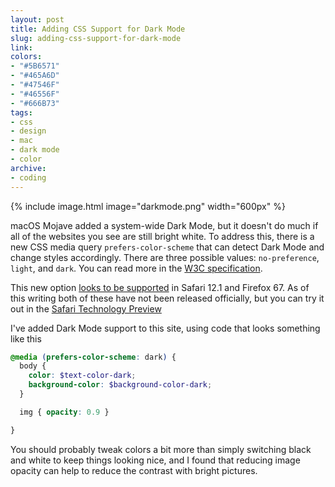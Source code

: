```yaml
---
layout: post
title: Adding CSS Support for Dark Mode
slug: adding-css-support-for-dark-mode
link:
colors:
- "#5B6571"
- "#465A6D"
- "#47546F"
- "#46556F"
- "#666B73"
tags:
- css
- design
- mac
- dark mode
- color
archive:
- coding
---
```


{% include image.html image="darkmode.png" width="600px" %}

macOS Mojave added a system-wide Dark Mode, but it doesn't do much if all of the websites you see are still bright white. To address this, there is a new CSS media query `prefers-color-scheme` that can detect Dark Mode and change styles accordingly. There are three possible values: `no-preference`, `light`, and `dark`. You can read more in the [W3C specification](https://drafts.csswg.org/mediaqueries-5/#prefers-color-scheme).

This new option [looks to be supported](https://caniuse.com/#feat=prefers-color-scheme) in Safari 12.1 and Firefox 67. As of this writing both of these have not been released officially, but you can try it out in the [Safari Technology Preview](https://developer.apple.com/safari/technology-preview/)

<!-- more -->

I've added Dark Mode support to this site, using code that looks something like this

```scss
@media (prefers-color-scheme: dark) {
  body {
    color: $text-color-dark;
    background-color: $background-color-dark;
  }

  img { opacity: 0.9 }

}
```

You should probably tweak colors a bit more than simply switching black and white to keep things looking nice, and I found that reducing image opacity can help to reduce the contrast with bright pictures.
